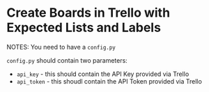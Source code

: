 # Create Boards in Trello with Expected Lists and Labels
NOTES:
You need to have a `config.py`

`config.py` should contain two parameters:
- `api_key` - this should contain the API Key provided via Trello
- `api_token` - this shoudl contain the API Token provided via Trello


